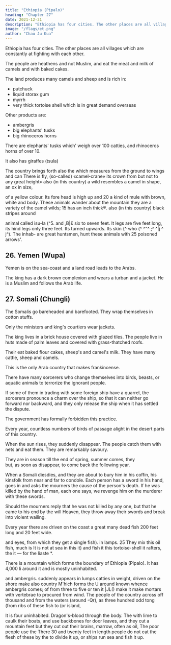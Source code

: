 ```yaml
---
title: "Ethiopia (Pipalo)"
heading: "Chapter 27"
date: 2021-12-31
description: "Ethiopia has four cities. The other places are all villages which are constantly at fighting with each other"
image: "/flags/et.png"
author: "Chau Ju Kua"
---
```




Ethiopia has four cities. The other places are all villages which are constantly at fighting with each other.

The people are heathens and not Muslim, and eat the meat and milk of camels and with baked cakes.

The land produces many camels and sheep and is rich in:
- putchuck
- liquid storax gum
- myrrh
- very thick tortoise shell which is in great demand overseas

Other products are:
- ambergris
- big elephants' tusks
- big rhinoceros horns

There are elephants' tusks which' weigh over 100 catties, and rhinoceros horns of over 10.

It also has giraffes (tsula) 

The country brings forth also the
which measures from the ground to
wings and can
There
is
fly,
(so-called) «camel-crane»
its
crown from
but not to any great height»
also (in this country) a wild
resembles a camel in shape, an ox in
size,

of a yellow colour. Its fore
head
is
high up and 20
a kind of mule with brown, white and
body. These animals wander about the mountain
they are a variety of the camel
wilds;
15
has
an inch thick®.
also (in this country)
black stripes around

animal called isu-la (^5.
and
,B|£
six to seven feet. It
legs are five feet long, its hind legs only three feet. Its
turned upwards. Its skin
{^
who
(^
^"^
;^
^|j
^
j^). The inhab-
are great huntsmen, hunt these animals with 25
poisoned arrows'.

<!-- Notes.
1)
Pi-p'a-lo, in Cantonese, Pat-pa-lo,
which represents Par-pa-ra (see Hirth, CMnesische
Berbera, the Somali coast generally. The earliest mention of this country in
Chinese works is probably in the Yu-yang-tsa-tsu, 4,8*', which was written in the middle of the 30
ninth century. It runs as follows= «The land of Pa-pa-li
"fl Cantonese, Pat-pat-lik) is
Studien,
I,
33), is
(^^ J^
They do not
any cereals, but they eat meat; more frequently
even they prick a vein of one of their oxen, mix the blood with milk and eat it uncooked. They
have no clothes, but they wrap round their waists a sheep's skin which hangs down and covers
them. Their women are clear-skinned and well-behaved. The people of this country make their 35
own countrymen prisoners whom they sell to strangers at prices many times more than they would
in the south-western Ocean.
eat


Their products are:

- elephants' tusks
-  and a-mo perfume
^S- Cantonese o-mut, Arabic 'aribar, i. e., ambergris).
fetch (at home).
(Kffl"
'^129
BEKBEKA COAST.
1,25
((yVhen Po-ssii (Persian) traders wish to enter this country, they form a caravan of several
thousand men, and after having made (the natives) a present of strips of cloth (?
'ffi)) *11
^^
them both young and old draw blo.od by pricking themselves and take an oath
^t), after which they trade their goods.
of
«From of
5
(ife]
mr jV
old (this country) has never been subject to any foreign power. In fighting they
use elephant's tusks, ribs, and wild cattle's horns as spears, and they have corselets (ffl
^?),
and bows and arrows. They have twenty myriads of foot-soldiers. The Arabs are continually
making raids on thema. In a slightly abridged form, T'ang-shu, 222Bj1b1> snbstantially reproduces
the above..See Hirth, J. C. B. R. A. S., XXI, 219 and J. A. 0. S. XXX, 47—51.
The four towns referred to were probably Berbera
the Barbara of western mediaeval
10
writers, Zeila, which Ibn Batuta says was the capital of the country, Magadoxo, IbnBatuta's
—
Makdashan, and possibly Brawa. Ibn Batuta, op. cit., II, 180 says the Berbera country
extended from Zeila to Magadoxo.
2) Our author presumably refers only to the inhabitants of the four cities as being Moslims.
181 says the people of Zeila and Magadoxo killed
15
3) Ibn Batuta, op. cit., II, 180
several hundred camels daily for food. He also refers to the wealth in sheep of the people of the
latter place. See also what our author says of the people of Chung-li (infra, Ch. XXVII), which
—
is
also Somaliland.
among the exports from the Berbera coast
gums and cinnamon. On the
various products here mentioned, see infra, Ch. XXVII, and Pt. II.
first made known to the Chinese
5) Quotation from Ling-wai-tai-ta, 3,6". The ostrich was
brought to the court of China
were
when
some
century
of
our
era,
second
the
of
beginning
in the
aParthian bird»). See
from Parthia. The Chinese then called them An-si-tsio
J^^
25 H6u-Han-shu, 88, and Hirth, China and Roman Orient, 39. In the Wei-shu, 102,12'', no name
camel, which feed on herbs and
is given them, they are simply «big birds which resemble a
4)
The
20 myrrh, a
Periplus, in the first
frankincense, tin,
little
century, mentions
ivory, tortoise-shell, odoriferous
^
(^
flesh
and are able
to
eat fire».
In the T'ang-shu, 22lB,7='
it is
said that this bird is commonly-
of colour, its feet like those of the
,|^) It is seven feet high, black
iron.
is
to
eat
and
able
day,
hundred
U
a
three
camel, it can travel
and
by the Arabs teir al-djamdl,
usMuriimrgh
Persians
the
called
by
is
ostrich
The
30
and Bret-
both meaning <(camel-bird». See Actes du Congrfes Internat. Oriental., 1889, 21—22,
called
<(camel-bird» ()E£
schneider, Mediaeval
our author)
35
all
2,
travel., 87, n. 132.
cit., 3,6) says the lo-fo-hau (he uses the same name for the ostrich as
which, according to his views, apparently, embraced
found in K'un-lun-ts'ong-k'i
to be a great island. See infra, Ch. XXXVIII,
conceived
he
the east coast of Afiica, but which
Ch6u
note
K'u-fei (op.
—
is
1.
6)
Tsu-la, in Cantonese, is'o-lap,
is,
of course, the girafe.
The Chinese name
is
Persian
«camel-ox») «girafe»,in Arabic zarafa.
zurnapa, surnapa (Meninski, but commonly mMurgav,\. e.
think
the girafe is a variety of camel. He
people
some
that
remarks
Masudi, op. cit., Ill, 3,
—
the Blacks.
very plentiful in the country of the Zanj
period we hear of the
in parts of southern Abyssinia. In the Ming
found
is
7)
near Magadoxo;
Brawa
of
as found in the country
(;f; ^J |^)
..spotted /«-?«» (:^ Ig
species
of zebra,
a
this
was
that
conjectures
Bretschneider, Ancient Chinese and Arabs, 27,
40 adds, that
it is
The zebra
^)
«Tiger-horse.> of the ancients.
Africa, etc., 16, noted that the people of Magadoxo «use
East
of
Coasts
the Hippotigris Burchelli, or
45
Duarte Barbosa,
herbs with their arrows».
Douw, the130
-->


## 26. Yemen (Wupa)

Yemen is on the sea-coast and a land road leads to the Arabs. 

The king has a dark brown complexion and wears a turban and a jacket. He is a Muslim and follows the Arab life. 

<!-- 
Note.
The name Wu-pa does not occur in any other mediaeval Chinese work known to us. It
appears possible that it is the same place referred to by Kia Tan as Wu-la (|& W]\) and 10
which, there
p. 133) that
this
is
some reason
may have been Sohar. See supra, p. 14, n. 1.
Oman, was like Wu-pa in people and
is certainly
We are told (infra,
general conditions;
strengthens the belief that the two localities were in pretty close proximity to each other.
Edrisi (Jaubert's trans.,
all
to think,
Wong-man, which
J,
152) speaking of Sohar says= ((Formerly there
parts of the world to bring the products of
Yemen and
came there traders from
export all kinds of things, and this 15
contributed to the prosperity of the country, which was besides rich in dates,
quinces and other fruits of superior quality. Expeditions to China were
come
figs,
made from
pomegranates,
there; but all
an end» since the rise of the pirate nest on the island of Kish,
which drove the trade of the Persian Gulf back to Aden.
this state of things has
to
 -->


## 27. Somali (Chungli)

The Somalis go bareheaded and barefooted. They wrap themselves in cotton stuffs. 

Only the ministers and king's courtiers wear jackets. 

The king lives in a brick house covered with glazed tiles. The people live in huts made of palm leaves and covered with grass-thatched roofs. 

Their eat baked flour cakes, sheep's and
camel's milk. They have many cattle, sheep and camels. 

This is the only Arab country that makes frankincense.

There have many sorcerers who change themselves into birds, beasts, or aquatic animals to terrorize the ignorant people. 

If some of them in trading with some foreign ship have a quarrel, the sorcerers pronounce a charm over the ship, so that it can neither go forward nor backward, and they only release the ship when it has settled the dispute. 

The government has formally forbidden this
practice.

Every year, countless numbers of birds of passage alight in the desert parts of this country.

When the sun rises, they suddenly disappear. The people catch them with nets and eat them. They are remarkably savoury. 

They are in season till the end of spring,
summer comes, they  
but, as soon as
disappear, to
come back the
following year.

When a Somali diesdies, and they are about to bury him in his coffin, his kinsfolk from near and far to condole. Each person has a sword in his hand, goes in and asks the mourners the cause of the person's death. If he was killed by the hand of man, each one says, we revenge him on the murderer with these swords. 

Should the mourners reply that he was not killed by any one, but that he came to his end by the
will Heaven, they throw away their swords and break into violent wailing.

Every year there are driven on the coast a great many dead fish 200 feet long and 20 feet wide. 

and eyes, from which they get
a single
fish).
in lamps.
25
They mix
this oil
fish,
much
is 
It is not
at sea
in this
it)
and
fish it
this
tortoise-shell
it
rafters, the
it
—
for the
liaste
*.

There is a mountain which forms the boundary of Ethiopia (Pipalo). It has 4,000 li around it and is mostly uninhabited. 


and ambergris.
suddenly appears in lumps
catties in weight, driven on the shore
make
also
country M'hich forms the
U around
known whence ambergris comes;
of from three to five or ten
it
|JL()
make
it
make mortars with
vertebrae to
procured from
wind. The people of the country
across
off
thousand
and from the waters (around
-Qr),
as three hundred odd tong (from
ribs of these fish to
(or island,

It is four
uninhabited. Dragon's-blood
through the body. The
with lime to caulk their boats, and use
backbones for door leaves, and they cut
a mountain
feet
but they cut out their brains, marrow,
often as
oil,
The poor people use the
There
30
and twenty
feet in length
people do not eat the flesh of these
by the
to divide it up, or ships
run
sea and fish it up.


<!-- Notes.
Chung-H, as a name of a country, does not occur in any other Chinese writer hefore
is no douht, however, that the region to which it is applied is the
Somali coast, but it included the island of Socotra. The name itself is not identified; it seems to
point to the word Zing, Zang or Zenj, for the mediaeval Arab writers refer to this region as the 
or after
Chau Ju-kua. There
wcountry of the Blacksa (Zanj).
Ibn Batuta,

180 says, the country of the Blacks extended

from Zeila oa the Beibera ccast to Magadoxo. See also Masudi, op. cit., Ill, 6, aad supra. The
town in which the king of Chung-li lived may well have been Magadoxo.
Libyan frankincense,
2) The African frankincense, also called by the Ancients Peratic and
was found according to the Periplus (§ 11), near Cape Aromata (Eas Jardafun), and there only;
it was of the very finest quality. See also infra, Pt. II.
produces, frankincense. See Bent, Southern Arabia, 380, S8t.
Barahnagar, which was
3) Ibn Batuta, IV, 227, says that the natives of the island of
Marco Polo (II, 399)
enchantment.
by
between Bengal and Sumatra, used to raise storms
speaks of the sorcery of the people of Socotra in nearly the same terms as Chau Jn-kua= «And
the supply,
Ch.
it
says,
was most abundant, and
Socotra produced, and
II.
you must know that
5
still
in this Island there are the best enchanters in the world. It is true that 10
of his ability; but 'tis all to no purpose, for
and so must they also. I will give you a sample of
their enchantments. There, if a ship be sailing past with a fair wind and a strong, they will raise
a contrary wind and compel her to turn back. In. fact they make the wind blow as they list, and
their Archbishop forbids the practice to the best
they insist that their forefathers followed
it,
produce great tempests and disasters; and other such sorceries they perform, which
it
will be IB
better to say nothing about in our Book».
Friar
Joanno dos Santos
(A.
D. 1597) says «In the
He
of Zanzibar dwelt one Chande, a
great Sorcerer, which caused his Pangayo, which the Factor had taken against his
will, to
stand
were in defiance of the Winde, till the Factor had satisfied him, and then to fly forth
the River after her fellowes at his words. He made that a Portugall which had angered him, 20
could never open his mouth to speake, but a Cocke crowed in his belly, till he had reconciled
still
as
it
himselfe= with other like odious sorceries». See
Purchas, His
Pilgrimes, IX, 254.
Not twenty years ago Theo. Bent found that the Somalis were afraid of the witchcraft of
the natives of Socotra. Theo. Bent, Southern Arabia, 361.
4) Eastern and Western mediaeval writers all speak of the vast numbers of whales in the 25
Indian Ocean and the Persian Gulf. Kazwini says that whales were often caught by the low tide
in the channels near Basra.
The people harpooned them and got much oil out
Beinaud, Relations, I, 145
of the brain,
which
— 146. Marco Polo
they used for their lamps and smearing ships.
speaks of the capture of whales by the people of Socotra, and of the great abundance of whales
and of capdols («oil-heads», spermaceti whales) oflf tlie Zanguebar coast (II, 399, 404).
30
Tong (}^) is not known as a measure of capacity. It is usually the Sanskrit tola, a
weight equal to 4 mashas. In our text the character must transcribe some other foreign word,
Persian probably. Conf. supra, p. 69j n. 2. Edrisi, I, 95, 06, says= «A11 Chinese ships, big or little,
which sail the sea of China, are solidly built of wood. The pieces bearing the one on the other
are arranged in geometric figures, secured (against leaking) by
flour
and whale
oil ...
.
This oily substance
is
Fars, of Oman, and in the seas of India and China
to caulk their ships». Conf. also
Reinaud,
famous
in the
palm fibres and caulked with 35
Yemen, at Aden, on the coast of
The people of these regions use
Relations,
I,
144
this substance
— 146.
All authors from the time of Nearchus (Arrian, Hist. Indica, §§ 29, 30) have spoken of
Makran coast built with whale bones; although I find no references to this 40
custom having obtained on the Berbera or Somali coast, there is no reason to suppose that it did
the huts on the
not.
See
M" Crindle, Commerce and
The Periplus
navigation of the Erythrsean Sea, 196, 197.
30) already mentions dragon's-blood
as a product of the island of
has continued one of the principal exports of the island ever since.
See infra, Pt. II, Ch. IV. Socotra was famous from ancient times for its aloes which, according to 45
Edrisi (I, 47), was exported thence to the East and the West. Heyd, Hist, du Commerce, II, 563.
5)
(§
Dioskorides (Socotra), and
Marco Polo
(II,
-
it
399) speaks of the ambergris of the island. See infra, Pt.
II,
Ch.
XXX
and
XLI, and Reinaud, Relations, I, 139. Also Duarte Barbosa, op. cit, 30.
The island of Socotra is very mountainous; Mount Haghier arises in many jagged and
stupendous peaks to the height of nearly 5,000 feet... The glory of Mount Haghier is undoubtedly 50
its dragon's-blood tree (Dracaenia cinnahari), found scattered at an elevation of about
1,000 feet
and upwards over the greater part of Sokotra»... Theo. Bent, Southern Arabia -->



